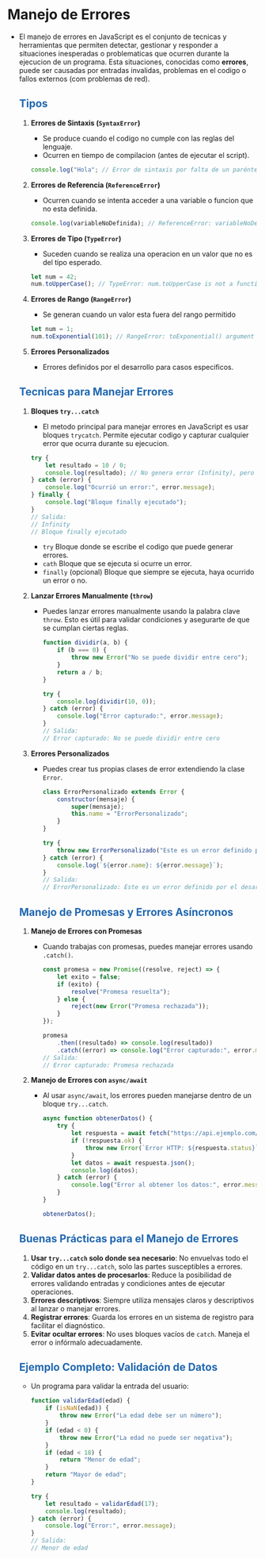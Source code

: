 # Manejo de Errores

* El manejo de errores en JavaScript es el conjunto de tecnicas y herramientas que permiten detectar, gestionar y responder a situaciones inesperadas o problematicas que ocurren durante la ejecucion de un programa. Esta situaciones, conocidas como **errores**, puede ser causadas por entradas invalidas, problemas en el codigo o fallos  externos (com problemas de red).

    ## <span style="color:#2168b0">Tipos</span>
    
    1. **Errores de Sintaxis (`SyntaxError`)**
        * Se produce cuando el codigo no cumple con las reglas del lenguaje.
        * Ocurren en tiempo de compilacion (antes de ejecutar el script).
        
        ```javascript
        console.log("Hola"; // Error de sintaxis por falta de un paréntesis de cierre.
        ```
    2. **Errores de Referencia (`ReferenceError`)**
        * Ocurren cuando se intenta acceder a una variable o funcion que no esta definida.
        
        ```javascript
        console.log(variableNoDefinida); // ReferenceError: variableNoDefinida is not defined
        ```
    3. **Errores de Tipo (`TypeError`)**
        * Suceden cuando se realiza una operacion en un valor que no es del tipo esperado.
        
        ```javascript
        let num = 42;
        num.toUpperCase(); // TypeError: num.toUpperCase is not a function
        ```
    4. **Errores de Rango (`RangeError`)**
        * Se generan cuando un valor esta fuera del rango permitido
        
        ```javascript
        let num = 1;
        num.toExponential(101); // RangeError: toExponential() argument must be between 0 and 100
        ```

    5. **Errores Personalizados**
        * Errores definidos por el desarrollo para casos especificos.
        
    ## <span style="color:#2168b0">Tecnicas para Manejar Errores</span>
    
    1. **Bloques `try...catch`**
    
        * El metodo principal para manejar errores en JavaScript es usar bloques `trycatch`. Permite ejecutar codigo y capturar cualquier error que ocurra durante su ejecucion.
        
        ```javascript
        try {
            let resultado = 10 / 0;
            console.log(resultado); // No genera error (Infinity), pero podría manejarse si fuera necesario.
        } catch (error) {
            console.log("Ocurrió un error:", error.message);
        } finally {
            console.log("Bloque finally ejecutado");
        }
        // Salida:
        // Infinity
        // Bloque finally ejecutado
        ```
        * `try` Bloque donde se escribe el codigo que puede generar errores.
        *  `cath` Bloque que se ejecuta si ocurre un error.
        *  `finally` (opcional) Bloque que siempre se ejecuta, haya ocurrido un error o no.
        


        
    2. **Lanzar Errores Manualmente (`throw`)**

        * Puedes lanzar errores manualmente usando la palabra clave `throw`. Esto es útil para validar condiciones y asegurarte de que se cumplan ciertas reglas.

            ```javascript
            function dividir(a, b) {
                if (b === 0) {
                    throw new Error("No se puede dividir entre cero");
                }
                return a / b;
            }

            try {
                console.log(dividir(10, 0));
            } catch (error) {
                console.log("Error capturado:", error.message);
            }
            // Salida:
            // Error capturado: No se puede dividir entre cero
            ```

    3. **Errores Personalizados**

        * Puedes crear tus propias clases de error extendiendo la clase `Error`.

            ```javascript
            class ErrorPersonalizado extends Error {
                constructor(mensaje) {
                    super(mensaje);
                    this.name = "ErrorPersonalizado";
                }
            }

            try {
                throw new ErrorPersonalizado("Este es un error definido por el desarrollador");
            } catch (error) {
                console.log(`${error.name}: ${error.message}`);
            }
            // Salida:
            // ErrorPersonalizado: Este es un error definido por el desarrollador
            ```
    ## <span style="color:#2168b0">Manejo de Promesas y Errores Asíncronos</span>

    1. **Manejo de Errores con Promesas**

        * Cuando trabajas con promesas, puedes manejar errores usando `.catch()`.

            ```javascript
            const promesa = new Promise((resolve, reject) => {
                let exito = false;
                if (exito) {
                    resolve("Promesa resuelta");
                } else {
                    reject(new Error("Promesa rechazada"));
                }
            });

            promesa
                .then((resultado) => console.log(resultado))
                .catch((error) => console.log("Error capturado:", error.message));
            // Salida:
            // Error capturado: Promesa rechazada
            ```

    2. **Manejo de Errores con `async/await`**

        * Al usar `async/await`, los errores pueden manejarse dentro de un bloque `try...catch`.

            ```javascript
            async function obtenerDatos() {
                try {
                    let respuesta = await fetch("https://api.ejemplo.com/datos");
                    if (!respuesta.ok) {
                        throw new Error(`Error HTTP: ${respuesta.status}`);
                    }
                    let datos = await respuesta.json();
                    console.log(datos);
                } catch (error) {
                    console.log("Error al obtener los datos:", error.message);
                }
            }

            obtenerDatos();
            ```

    ## <span style="color:#2168b0">Buenas Prácticas para el Manejo de Errores</span>

    1.  **Usar `try...catch` solo donde sea necesario**: No envuelvas todo el código en un `try...catch`, solo las partes susceptibles a errores.
    2.  **Validar datos antes de procesarlos**: Reduce la posibilidad de errores validando entradas y condiciones antes de ejecutar operaciones.
    3.  **Errores descriptivos**: Siempre utiliza mensajes claros y descriptivos al lanzar o manejar errores.
    4.  **Registrar errores**: Guarda los errores en un sistema de registro para facilitar el diagnóstico.
    5.  **Evitar ocultar errores**: No uses bloques vacíos de `catch`. Maneja el error o infórmalo adecuadamente.


    ## <span style="color:#2168b0">Ejemplo Completo: Validación de Datos</span>

    * Un programa para validar la entrada del usuario:

        ```javascript
        function validarEdad(edad) {
            if (isNaN(edad)) {
                throw new Error("La edad debe ser un número");
            }
            if (edad < 0) {
                throw new Error("La edad no puede ser negativa");
            }
            if (edad < 18) {
                return "Menor de edad";
            }
            return "Mayor de edad";
        }

        try {
            let resultado = validarEdad(17);
            console.log(resultado);
        } catch (error) {
            console.log("Error:", error.message);
        }
        // Salida:
        // Menor de edad
        ```

       
